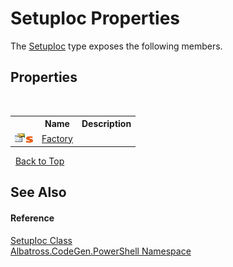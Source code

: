 # SetupIoc Properties
 

The <a href="T_Albatross_CodeGen_PowerShell_SetupIoc.md">SetupIoc</a> type exposes the following members.


## Properties
&nbsp;<table><tr><th></th><th>Name</th><th>Description</th></tr><tr><td>![Public property](media/pubproperty.gif "Public property")![Static member](media/static.gif "Static member")</td><td><a href="P_Albatross_CodeGen_PowerShell_SetupIoc_Factory.md">Factory</a></td><td /></tr></table>&nbsp;
<a href="#setupioc-properties">Back to Top</a>

## See Also


#### Reference
<a href="T_Albatross_CodeGen_PowerShell_SetupIoc.md">SetupIoc Class</a><br /><a href="N_Albatross_CodeGen_PowerShell.md">Albatross.CodeGen.PowerShell Namespace</a><br />